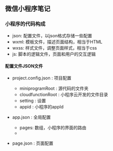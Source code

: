 ## 微信小程序笔记

### 小程序的代码构成
* json: 配置文件，以json格式存储一些配置
* wxml: 模板文件，描述页面结构，相当于HTML
* wxss: 样式文件，调整页面样式，相当于css
* js: 脚本的逻辑文件，页面和用户的交互逻辑

#### 配置文件JSON文件

* project.config.json : 项目配置
    - miniprogramRoot : 源代码的文件夹
    - cloudfunctionRoot : 小程序云开发的文件目录
    - setting : 设置
    - appid : 小程序的appId

* app.json : 全局配置
    - pages: 数组，小程序的界面的路由
    - 
* page.json : 页面配置


